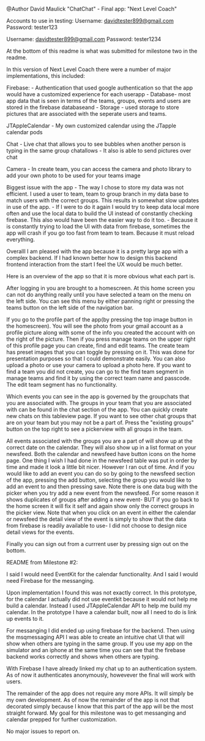 @Author David Maulick
"ChatChat" - Final app: "Next Level Coach"

Accounts to use in testing:
Username: davidtester899@gmail.com
Password: tester123

Username:  davidtester899@gmail.com
Password:  tester1234

At the bottom of this readme is what was submitted for milestone two in the readme.

In this version of Next Level Coach there were a number of major implementations, this included:

Firebase:
    - Authentication that used google authentication so that the app would have a customized experience for each userapp
    - Database- most app data that is seen in terms of the teams, groups, events and users are stored in the firebase databaseand
    - Storage - used storage to store pictures that are associated with the seperate users and teams.
    
JTAppleCalendar
     - My own customized calendar using the JTapple calendar pods
     
Chat
    - Live chat that allows you to see bubbles when another person is typing in the same group chatallows
    - It also is able to send pictures over chat
    
Camera
      - In create team, you can access the camera and photo library to add your own photo to be used for your teams image
      
Biggest issue with the app
    - The way I chose to store my data was not efficient. I used a user to team, team to group branch in my data base to match users with the correct groups. This results in somewhat slow updates in use of the app.
    - If I were to do it again I would try to keep data local more often and use the local data to build the UI instead of constantly checking firebase. This also would have been the easier way to do it too.
    - Because it is constantly trying to load the UI with data from firebase, sometimes the app will crash if you go too fast from team to team. Because it must reload everything.
    
    
Overalll I am pleased with the app because it is a pretty large app with a complex backend. If I had known better how to design this backend frontend interaction from the start I feel the UX would be much better.

Here is an overview of the app so that it is more obvious what each part is.

After logging in you are brought to a homescreen. At this home screen you can not do anything really until you have selected a team on the menu on the left side. You can see this menu by either panning right or pressing the teams button on the left side of the navigation bar.

If you go to the profile part of the app(by pressing the top image button in the homescreen). You will see the photo from your gmail account as a profile picture along with some of the info you created the account with on the right of the picture. Then if you press manage teams on the upper right of this profile page you can create, find and edit teams.
The create team has preset images that you can toggle by pressing on it. This was done for presentation purposes so that I could demonstrate easily. You can also upload a photo or use your camera to upload a photo here.
If you want to find a team you did not create, you can go to the find team segment in manage teams and find it by using the correct team name and passcode.
The edit team segment has no functionality.

Which events you can see in the app is governed by the groupchats that you are associated with. The groups in your team that you are associated with can be found in the chat section of the app. You can quickly create new chats on this tableview page. If you want to see other chat groups that are on your team but you may not be a part of. Press the "existing groups" button on the top right to see a pickerview with all groups in the team.

All events associated with the groups you are a part of will show up at the correct date on the calendar. They will also show up in a list format on your newsfeed. Both the calendar and newsfeed have button icons on the home page. One thing I wish I had done in the newsfeed table was put in order by time and made it look a little bit nicer. However I ran out of time. And if you would like to add an event you can do so by going to the newsfeed section of the app, pressing the add button, selecting the group you would like to add an event to and then pressing save.
Note there is one data bug with the picker when you try add a new event from the newsfeed. For some reason it shows duplicates of groups after adding a new event- BUT if you go back to the home screen it will fix it self and again show only the correct groups in the picker view.
Note that when you click on an event in either the calendar or newsfeed the detail view of the event is simply to show that the data from firebase is readily available to use- I did not choose to design nice detail views for the events.

Finally you can sign out from a currrent user by pressing sign out on the bottom.




README from Milestone #2:

I said I would need EventKit for the calendar functionality. And I said I
would need Firebase for the messanging.

Upon implementation I found this was not exactly correct. In this prototype,
for the calendar I actually did not use eventkit because it would not help me
build a calendar. Instead I used JTAppleCalendar API to help me build my
calendar. In the prototype I have a calendar built, now all I need to do
is link up events to it.

For messanging I did ended up using firebase for the backend. Then using the
msqmessaging API I was able to create an intuitive chat UI that will show
when others are typing in the same group.
If you use my app on the simulator and an iphone at the same time
you can see that the firebase backend works correctly and shows
when others are typing.

With Firebase I have already linked my chat up to an authentication system.
As of now it authenticates anonymously, howevever the final will work with users.

The remainder of the app does not require any more APIs. It will simply be
my own development. As of now the remainder of the app is not that
decorated simply because I know that this part of the app will be the most
straight forward. My goal for this milestone was to get messanging and
calendar prepped for further customization.

No major issues to report on.
